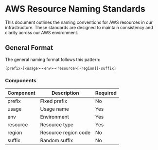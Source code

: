 # AWS Resource Naming Standards

This document outlines the naming conventions for AWS resources in our infrastructure. These standards are designed to maintain consistency and clarity across our AWS environment.

## General Format

The general naming format follows this pattern:

```console
[prefix-]<usage>-<env>-<resource>[-region][-suffix]
```

### Components

| Component | Description          | Required |
| --------- | -------------------- | -------- |
| prefix    | Fixed prefix         | No       |
| usage     | Usage name           | Yes      |
| env       | Environment          | Yes      |
| resource  | Resource type        | Yes      |
| region    | Resource region code | No       |
| suffix    | Random suffix        | No       |
